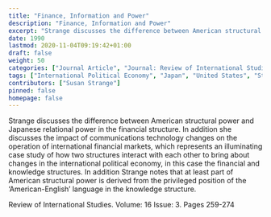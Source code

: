 ```yaml
---
title: "Finance, Information and Power"
description: "Finance, Information and Power"
excerpt: "Strange discusses the difference between American structural power and Japanese relational power in the financial structure. In addition she discusses the impact of communications technology changes on the operation of international financial markets, which represents an illuminating case study of how two structures interact with each other to bring about changes in the international political economy, in this case the financial and knowledge structures. In addition Strange notes that at least part of American structural power is derived from the privileged position of the ‘American-English’ language in the knowledge structure."
date: 1990
lastmod: 2020-11-04T09:19:42+01:00
draft: false
weight: 50
categories: ["Journal Article", "Journal: Review of International Studies", "Publisher: Cambridge University Press"]
tags: ["International Political Economy", "Japan", "United States", "Structural Power"]
contributors: ["Susan Strange"]
pinned: false
homepage: false
---
```


Strange discusses the difference between American structural power and Japanese relational power in the financial structure. In addition she discusses the impact of communications technology changes on the operation of international financial markets, which represents an illuminating case study of how two structures interact with each other to bring about changes in the international political economy, in this case the financial and knowledge structures. In addition Strange notes that at least part of American structural power is derived from the privileged position of the ‘American-English’ language in the knowledge structure.

Review of International Studies. Volume: 16 Issue: 3. Pages 259-274